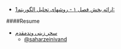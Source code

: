 

+ [ارائه بخش فصل ۱ - روشهای تحلیل الگوریتم1:](http://dl1.abrim.ir/Videos/FMP/Algorithm/SZ-980173622-Algorithm.mp4) 



####Resume
+ [سحر زینی وندمقدم]( https://saharzeinivand.github.io/)  
  - [@saharzeinivand](https://github.com/saharzeinivand)
